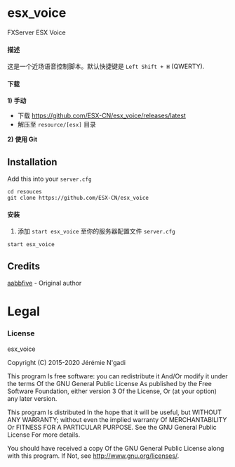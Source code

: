 # esx_voice
FXServer ESX Voice


#### 描述
这是一个近场语音控制脚本。默认快捷键是 `Left Shift + H` (QWERTY).

#### 下载

**1) 手动**
- 下载 https://github.com/ESX-CN/esx_voice/releases/latest
- 解压至 `resource/[esx]` 目录

**2) 使用 Git**

## Installation
Add this into your `server.cfg`
```
cd resouces
git clone https://github.com/ESX-CN/esx_voice
```

#### 安装

1) 添加 `start esx_voice` 至你的服务器配置文件 `server.cfg`
```
start esx_voice
```

## Credits

[aabbfive](https://github.com/aabbfive/voicecontroller) - Original author

# Legal
### License
esx_voice

Copyright (C) 2015-2020 Jérémie N'gadi

This program Is free software: you can redistribute it And/Or modify it under the terms Of the GNU General Public License As published by the Free Software Foundation, either version 3 Of the License, Or (at your option) any later version.

This program Is distributed In the hope that it will be useful, but WITHOUT ANY WARRANTY; without even the implied warranty Of MERCHANTABILITY Or FITNESS FOR A PARTICULAR PURPOSE. See the GNU General Public License For more details.

You should have received a copy Of the GNU General Public License along with this program. If Not, see http://www.gnu.org/licenses/.

